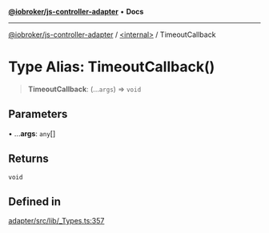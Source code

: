 [**@iobroker/js-controller-adapter**](../../README.md) • **Docs**

***

[@iobroker/js-controller-adapter](../../globals.md) / [\<internal\>](../README.md) / TimeoutCallback

# Type Alias: TimeoutCallback()

> **TimeoutCallback**: (...`args`) => `void`

## Parameters

• ...**args**: `any`[]

## Returns

`void`

## Defined in

[adapter/src/lib/\_Types.ts:357](https://github.com/ioBroker/ioBroker.js-controller/blob/ebf87a343c9c866aa4a5e7b77c2c13760c514a2e/packages/adapter/src/lib/_Types.ts#L357)
